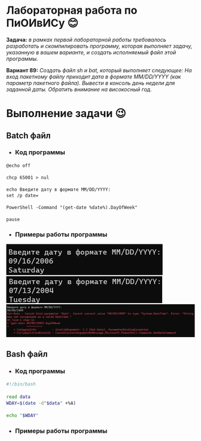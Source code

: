 # Лабораторная работа по ПиОИвИСу :blush:
__Задача:__ _в рамках первой лабораторной работы требовалось разработать и скомпилировать программу, которая выполняет задачу, указанную в вашем варианте, и создать исполняемый файл этой программы._

__Вариант 89:__ _Создать файл sh и bat, который выполняет следующее: 
На вход пакетному файлу приходит дата в формате MM/DD/YYYY (как параметр пакетного файла). Вывести в консоль день недели для заданной даты. Обратить внимание на високосный год._

# Выполнение задачи &#128521;
## Batch файл
- ### Код программы
```batch
@echo off

chcp 65001 > nul

echo Введите дату в формате MM/DD/YYYY:
set /p date= 

PowerShell -Command "(get-date %date%).DayOfWeek"

pause
```
- ### Примеры работы программы
![](1.png)
![](2.png)
![](3.png)
## Bash файл
- ### Код программы
```bash
#!/bin/bash

read data
WDAY=$(date -d"$data" +%A)

echo "$WDAY"
```
- ### Примеры работы программы


